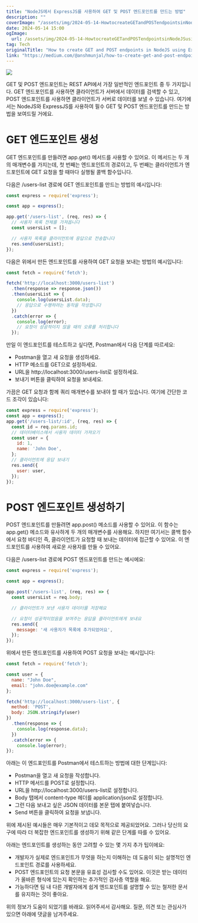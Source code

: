 ```yaml
---
title: "NodeJS에서 ExpressJS를 사용하여 GET 및 POST 엔드포인트를 만드는 방법"
description: ""
coverImage: "/assets/img/2024-05-14-HowtocreateGETandPOSTendpointsinNodeJSusingExpressJS_0.png"
date: 2024-05-14 15:00
ogImage: 
  url: /assets/img/2024-05-14-HowtocreateGETandPOSTendpointsinNodeJSusingExpressJS_0.png
tag: Tech
originalTitle: "How to create GET and POST endpoints in NodeJS using ExpressJS?"
link: "https://medium.com/@anshmunjal/how-to-create-get-and-post-endpoints-in-nodejs-using-expressjs-77fd3953ec38"
---
```



<img src="/assets/img/2024-05-14-HowtocreateGETandPOSTendpointsinNodeJSusingExpressJS_0.png" />

GET 및 POST 엔드포인트는 REST API에서 가장 일반적인 엔드포인트 중 두 가지입니다. GET 엔드포인트를 사용하면 클라이언트가 서버에서 데이터를 검색할 수 있고, POST 엔드포인트를 사용하면 클라이언트가 서버로 데이터를 보낼 수 있습니다. 여기에서는 NodeJS와 ExpressJS를 사용하여 필수 GET 및 POST 엔드포인트를 만드는 방법을 보여드릴 거에요.

# GET 엔드포인트 생성

GET 엔드포인트를 만들려면 app.get() 메서드를 사용할 수 있어요. 이 메서드는 두 개의 매개변수를 가지는데, 첫 번째는 엔드포인트의 경로이고, 두 번째는 클라이언트가 엔드포인트에 GET 요청을 할 때마다 실행될 콜백 함수입니다.



다음은 /users-list 경로에 GET 엔드포인트를 만드는 방법의 예시입니다:

```js
const express = require('express');

const app = express();

app.get('/users-list', (req, res) => {
  // 사용자 목록 전체를 가져옵니다
  const usersList = [];

  // 사용자 목록을 클라이언트에 응답으로 전송합니다
  res.send(usersList);
});
```

다음은 위에서 만든 엔드포인트를 사용하여 GET 요청을 보내는 방법의 예시입니다:

```js
const fetch = require('fetch');

fetch('http://localhost:3000/users-list')
  .then(response => response.json())
  .then(usersList => {
    console.log(usersList.data);
    // 응답으로 수행하려는 동작을 작성합니다
  })
  .catch(error => {
    console.log(error);
    // 요청이 성공적이지 않을 때의 오류를 처리합니다
  });
```



만일 이 엔드포인트를 테스트하고 싶다면, Postman에서 다음 단계를 따르세요:

- Postman을 열고 새 요청을 생성하세요.
- HTTP 메소드를 GET으로 설정하세요.
- URL을 http://localhost:3000/users-list로 설정하세요.
- 보내기 버튼을 클릭하여 요청을 보내세요.

가끔은 GET 요청과 함께 쿼리 매개변수를 보내야 할 때가 있습니다. 여기에 간단한 코드 조각이 있습니다:

```js
const express = require('express');
const app = express();
app.get('/users-list/:id', (req, res) => {
  const id = req.params.id;
  // 데이터베이스에서 사용자 데이터 가져오기
  const user = {
    id: 1,
    name: 'John Doe',
  };
  // 클라이언트에 응답 보내기
  res.send({
    user: user,
  });
});
```



# POST 엔드포인트 생성하기

POST 엔드포인트를 만들려면 app.post() 메소드를 사용할 수 있어요. 이 함수는 app.get() 메소드와 유사하게 두 개의 매개변수를 사용해요. 하지만 여기서는 콜백 함수에서 요청 바디인 즉, 클라이언트가 요청할 때 보내는 데이터에 접근할 수 있어요. 이 엔드포인트를 사용하여 새로운 사용자를 만들 수 있어요.

다음은 /users-list 경로에 POST 엔드포인트를 만드는 예시에요:

```js
const express = require('express');

const app = express();

app.post('/users-list', (req, res) => {
  const usersList = req.body;

  // 클라이언트가 보낸 사용자 데이터를 저장해요

  // 요청이 성공적이었음을 보여주는 응답을 클라이언트에게 보내요
  res.send({
    message: '새 사용자가 목록에 추가되었어요',
  });
});
```



위에서 만든 엔드포인트를 사용하여 POST 요청을 보내는 예시입니다:

```js
const fetch = require('fetch');

const user = {
  name: "John Doe",
  email: "john.doe@example.com"
};

fetch('http://localhost:3000/users-list', {
  method: 'POST',
  body: JSON.stringify(user)
})
  .then(response => {
    console.log(response.data);
  })
  .catch(error => {
    console.log(error);
});
```

아래는 이 엔드포인트를 Postman에서 테스트하는 방법에 대한 단계입니다:

- Postman을 열고 새 요청을 작성합니다.
- HTTP 메서드를 POST로 설정합니다.
- URL을 http://localhost:3000/users-list로 설정합니다.
- Body 탭에서 content-type 헤더를 application/json로 설정합니다.
- 그런 다음 보내고 싶은 JSON 데이터를 본문 탭에 붙여넣습니다.
- Send 버튼을 클릭하여 요청을 보냅니다.



위에 제시된 예시들은 매우 기본적이고 데모 목적으로 제공되었어요. 그러나 당신의 요구에 따라 더 복잡한 엔드포인트를 생성하기 위해 같은 단계를 따를 수 있어요.

아래는 엔드포인트를 생성하는 동안 고려할 수 있는 몇 가지 추가 팁이에요:

- 개발자가 실제로 엔드포인트가 무엇을 하는지 이해하는 데 도움이 되는 설명적인 엔드포인트 경로를 사용하세요.
- POST 엔드포인트의 요청 본문을 유효성 검사할 수도 있어요. 이것은 받는 데이터가 올바른 형식에 있는지 확인하는 추가적인 검사층 역할을 해요.
- 가능하다면 팀 내 다른 개발자에게 쉽게 엔드포인트를 설명할 수 있는 철저한 문서를 유지하는 것이 좋아요.

위의 정보가 도움이 되었기를 바래요. 읽어주셔서 감사해요. 질문, 의견 또는 관심사가 있으면 아래에 댓글을 남겨주세요.